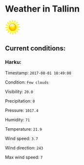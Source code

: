 # Weather in Tallinn 

<img src= 'images/sun.jpg' width= '50' /> 

## Current conditions: 

### Harku: 

Timestamp: ``` 2017-08-01 10:49:00 ``` 

Condition: ``` Few clouds ``` 

Visibility: ``` 20.0 ``` 

Precipitation: ``` 0 ``` 

Pressure: ``` 1017.4 ``` 

Humidity: ``` 71 ``` 

Temperature: ``` 21.9 ``` 

Wind speed: ``` 3.7 ``` 

Wind direction: ``` 243 ``` 

Max wind speed: ``` 7 ``` 

